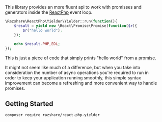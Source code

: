 This library provides an more fluent api to work with promisses and generators inside the [ReactPhp](https://reactphp.org/) event loop.

```php
\Razshare\ReactPhp\Yielder\Yielder::run(function(){
    $result = yield new \React\Promise\Promise(function($r){
        $r("hello world");        
    });
    
    echo $result.PHP_EOL;
});
```

This is just a piece of code that simply prints "hello world" from a promise.

It might not seem like much of a difference, but when you take into 
consideration the number of async operations you're required to run in order
to keep your application running smoothly, this simple syntax improvement can
become a refreshing and more convenient way to handle promises.


## Getting Started
```bash
composer require razshare/react-php-yielder
```